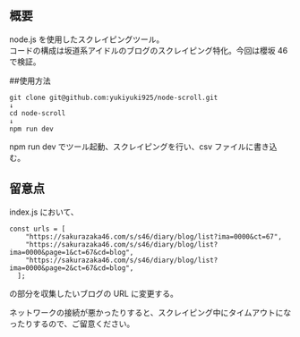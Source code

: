 ## 概要

node.js を使用したスクレイピングツール。  
コードの構成は坂道系アイドルのブログのスクレイピング特化。今回は櫻坂 46 で検証。

##使用方法

```
git clone git@github.com:yukiyuki925/node-scroll.git
↓
cd node-scroll
↓
npm run dev
```

npm run dev でツール起動、スクレイピングを行い、csv ファイルに書き込む。

## 留意点

index.js において、

```
const urls = [
    "https://sakurazaka46.com/s/s46/diary/blog/list?ima=0000&ct=67",
    "https://sakurazaka46.com/s/s46/diary/blog/list?ima=0000&page=1&ct=67&cd=blog",
    "https://sakurazaka46.com/s/s46/diary/blog/list?ima=0000&page=2&ct=67&cd=blog",
  ];
```

の部分を収集したいブログの URL に変更する。

ネットワークの接続が悪かったりすると、スクレイピング中にタイムアウトになったりするので、ご留意ください。

